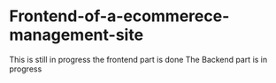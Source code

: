 # Frontend-of-a-ecommerece-management-site
This is still in progress the frontend part is done
The Backend part is in progress
